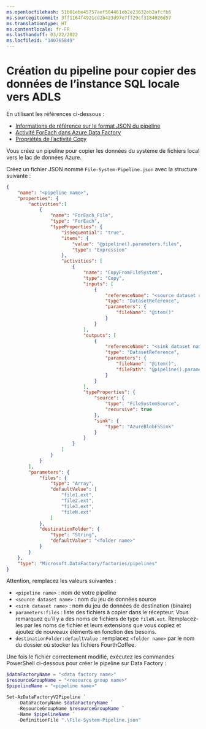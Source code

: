 ```yaml
---
ms.openlocfilehash: 51b01ebe45757aef564461eb2e23632eb2afcfb6
ms.sourcegitcommit: 3ff1164f4921cd2b423d97e7ff29cf3184026d57
ms.translationtype: HT
ms.contentlocale: fr-FR
ms.lasthandoff: 03/22/2022
ms.locfileid: "140765849"
---
```

# <a name="creating-the-pipeline-to-copy-data-from-on-prem-sql-to-adls"></a>Création du pipeline pour copier des données de l’instance SQL locale vers ADLS

En utilisant les références ci-dessous :

- [Informations de référence sur le format JSON du pipeline](https://docs.microsoft.com/en-us/azure/data-factory/concepts-pipelines-activities#pipeline-json)
- [Activité ForEach dans Azure Data Factory](https://docs.microsoft.com/en-us/azure/data-factory/control-flow-for-each-activity)
- [Propriétés de l’activité Copy](https://docs.microsoft.com/en-us/azure/data-factory/connector-file-system#copy-activity-properties)

Vous créez un pipeline pour copier les données du système de fichiers local vers le lac de données Azure.

Créez un fichier JSON nommé `File-System-Pipeline.json` avec la structure suivante :


```json
{
    "name": "<pipeline name>",
    "properties": {
        "activities":[
            {
                "name": "ForEach_File",
                "type": "ForEach",
                "typeProperties": {
                    "isSequential": "true",
                    "items": {
                        "value": "@pipeline().parameters.files",
                        "type": "Expression"
                    },
                    "activities": [
                        {
                            "name": "CopyFromFileSystem",
                            "type": "Copy",
                            "inputs": [
                                {
                                    "referenceName": "<source dataset name>",
                                    "type": "DatasetReference",
                                    "parameters": {
                                        "fileName": "@item()"
                                    }
                                }
                            ],
                            "outputs": [
                                {
                                    "referenceName": "<sink dataset name>",
                                    "type": "DatasetReference",
                                    "parameters": {
                                        "fileName": "@item()",
                                        "filePath": "@pipeline().parameters.destinationFolder"
                                    }
                                }
                            ],
                            "typeProperties": {
                                "source": {
                                    "type": "FileSystemSource",
                                    "recursive": true
                                },
                                "sink": {
                                    "type": "AzureBlobFSSink"
                                }
                            }
                        }
                    ]
                }
            }
        ],
        "parameters": {
            "files": {
                "type": "Array",
                "defaultValue": [
                    "file1.ext",
                    "file2.ext",
                    "file3.ext",
                    "fileN.ext"
                ]
            },
            "destinationFolder": {
                "type": "String",
                "defaultValue": "<folder name>"
            }
        }
    },
    "type": "Microsoft.DataFactory/factories/pipelines"
}
```

Attention, remplacez les valeurs suivantes :

- `<pipeline name>` : nom de votre pipeline
- `<source dataset name>` : nom du jeu de données source
- `<sink dataset name>` : nom du jeu de données de destination (binaire)
- `parameters:files` : liste des fichiers à copier dans le récepteur.
Vous remarquez qu’il y a des noms de fichiers de type `fileN.ext`. Remplacez-les par les noms de fichier et leurs extensions que vous copiez et ajoutez de nouveaux éléments en fonction des besoins.
- `destinationFolder:defaultValue` : remplacez `<folder name>` par le nom du dossier où stocker les fichiers FourthCoffee.

Une fois le fichier correctement modifié, exécutez les commandes PowerShell ci-dessous pour créer le pipeline sur Data Factory :

```powershell
$dataFactoryName = "<data factory name>"
$resourceGroupName = "<resource group name>"
$pipelineName = "<pipeline name>"

Set-AzDataFactoryV2Pipeline `
    -DataFactoryName $dataFactoryName `
    -ResourceGroupName $resourceGroupName `
    -Name $pipelineName `
    -DefinitionFile ".\File-System-Pipeline.json"
```